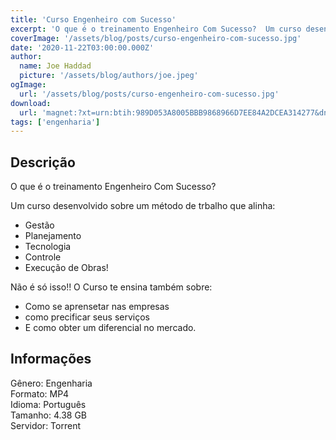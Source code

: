 ```yaml
---
title: 'Curso Engenheiro com Sucesso'
excerpt: 'O que é o treinamento Engenheiro Com Sucesso?  Um curso desenvolvido sobre um método de trbalho que alinha:   Gestão  Planejamento  Tecnologia  Controle  Execução de Obras!   Não é só isso!! O Curso te ensina também sobre:   Como'
coverImage: '/assets/blog/posts/curso-engenheiro-com-sucesso.jpg'
date: '2020-11-22T03:00:00.000Z'
author:
  name: Joe Haddad
  picture: '/assets/blog/authors/joe.jpeg'
ogImage:
  url: '/assets/blog/posts/curso-engenheiro-com-sucesso.jpg'
download:
  url: 'magnet:?xt=urn:btih:989D053A8005BBB9868966D7EE84A2DCEA314277&dn=Engenheiro%20com%20Sucesso&tr=udp%3a%2f%2ftracker.openbittorrent.com%3a1337%2fannounce&tr=udp%3a%2f%2ftracker.opentrackr.org%3a1337%2fannounce'
tags: ['engenharia']
---
```

<h2>Descrição</h2>
<p></p><p>O que é o treinamento Engenheiro Com Sucesso?</p><p>Um curso desenvolvido sobre um método de trbalho que alinha:</p><ul><li>Gestão</li><li>Planejamento</li><li>Tecnologia</li><li>Controle</li><li>Execução de Obras!</li></ul><p>Não é só isso!! O Curso te ensina também sobre:</p><ul><li>Como se aprensetar nas empresas</li><li>como precificar seus serviços</li><li>E como obter um diferencial no mercado.</li></ul><h2>Informações</h2><p>Gênero: Engenharia<br/>Formato: MP4<br/>Idioma: Português<br/>Tamanho: 4.38 GB<br/>Servidor: Torrent</p>